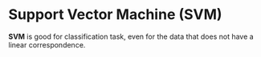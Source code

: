 # Support Vector Machine (SVM)
**SVM** is good for classification task, even for the data that does not have a linear correspondence.
